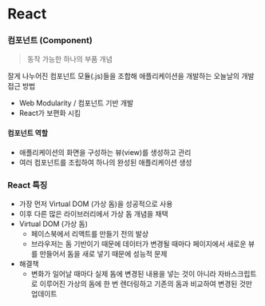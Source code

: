 # React



### 컴포넌트 (Component)

> 동작 가능한 하나의 부품 개념



잘게 나누어진 컴포넌트 모듈(.js)들을 조합해 애플리케이션을 개발하는 오늘날의 개발 접근 방법 

- Web Modularity / 컴포넌트 기반 개발
- React가 보편화 시킴



#### 컴포넌트 역할

- 애플리케이션의 화면을 구성하는 뷰(view)를 생성하고 관리
- 여러 컴포넌트를 조립하여 하나의 완성된 애플리케이션 생성



### React 특징

- 가장 먼저 Virtual DOM (가상 돔)을 성공적으로 사용
- 이후 다른 많은 라이브러리에서 가상 돔 개념을 채택
- Virtual DOM (가상 돔)
  - 페이스북에서 리액트를 만들기 전의 발상
  - 브라우저는 돔 기반이기 때문에 데이터가 변경될 때마다 페이지에서 새로운 뷰를 만들어서 돔을 새로 넣기 때문에 성능적 문제
- 해결책
  - 변화가 일어날 때마다 실제 돔에 변경된 내용을 넣는 것이 아니라 자바스크립트로 이루어진 가상의 돔에 한 번 렌더링하고 기존의 돔과 비교하여  변경된 것만 업데이트